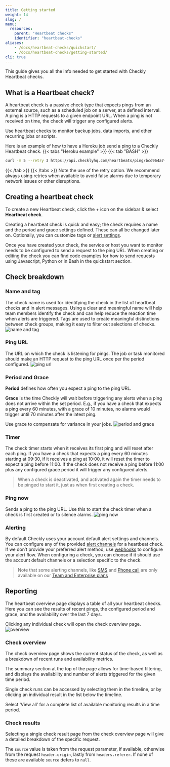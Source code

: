 ```yaml
---
title: Getting started
weight: 14
slug: /
menu:
  resources:
    parent: "Heartbeat checks"
    identifier: "heartbeat-checks"
aliases:
    - /docs/heartbeat-checks/quickstart/
    - /docs/heartbeat-checks/getting-started/
cli: true
---
```


This guide gives you all the info needed to get started with Checkly Heartbeat checks.

## What is a Heartbeat check?

A heartbeat check is a passive check type that expects pings from an external source, such as a scheduled job on a server, at a defined interval. A ping is a HTTP requests to a given endpoint URL. 
When a ping is not received on time, the check will trigger any configured alerts.

Use heartbeat checks to monitor backup jobs, data imports, and other recurring jobs or scripts.

Here is an example of how to have a Heroku job send a ping to a Checkly Heartbeat check.
{{< tabs "Heroku example" >}}
{{< tab "BASH" >}}
```BASH
curl -m 5 --retry 3 https://api.checklyhq.com/heartbeats/ping/bcd964a7-6f15-49a5-bac1-4be8059670ec;
```
{{< /tab >}}
{{< /tabs >}}
Note the use of the retry option. We recommend always using retries when available to avoid false alarms due to temporary network issues or other disruptions.

## Creating a heartbeat check

To create a new Heartbeat check, click the + icon on the sidebar & select **Heartbeat check**.

Creating a heartbeat check is quick and easy; the check requires a name and the period and grace settings defined. These can all be changed later on. Optionally, you can customize tags or [alert settings](/docs/alerting).

Once you have created your check, the service or host you want to monitor needs to be configured to send a request to the ping URL. When creating or editing the check you can find code examples for how to send requests using Javascript, Python or in Bash in the quickstart section.

## Check breakdown

### Name and tag
The check name is used for identifying the check in the list of heartbeat checks and in alert messages. Using a clear and meaningful name will help team members identify the check and can help reduce the reaction time when alerts are triggered. 
Tags are used to create meaningful distinctions between check groups, making it easy to filter out selections of checks. 
![name and tag](/docs/images/heartbeat-checks/getting-started-name-and-tag.png)

### Ping URL
The URL on which the check is listening for pings. The job or task monitored should make an HTTP request to the ping URL once per the period configured.
![ping url](/docs/images/heartbeat-checks/getting-started-ping-url.png)

### Period and Grace
**Period** defines how often you expect a ping to the ping URL. 

**Grace** is the time Checkly will wait before triggering any alerts when a ping does not arrive within the set period. E.g., if you have a check that expects a ping every 60 minutes, with a grace of 10 minutes, no alarms would trigger until 70 minutes after the latest ping.

Use grace to compensate for variance in your jobs.
![period and grace](/docs/images/heartbeat-checks/getting-started-period-and-grace.png)

### Timer
The check timer starts when it receives its first ping and will reset after each ping. 
If you have a check that expects a ping every 60 minutes starting at 09:30, if it receives a ping at 10:00, it will reset the timer to expect a ping before 11:00. If the check does not receive a ping before 11:00 plus any configured grace period it will trigger any configured alerts.
> When a check is deactivated, and activated again the timer needs to be pinged to start it, just as when first creating a check.

### Ping now
Sends a ping to the ping URL. Use this to start the check timer when a check is first created or to silence alarms.
![ping now](/docs/images/heartbeat-checks/getting-started-ping-now.png)

### Alerting
By default Checkly uses your account default alert settings and channels. You can configure any of the provided [alert channels](/docs/alerting/alert-channels/#managing-alert-channels) for a heartbeat check. If we don’t provide your preferred alert method, use [webhooks](/docs/alerting/webhooks) to configure your alert flow. When configuring a check, you can choose if it should use the account default channels or a selection specific to the check. 

> Note that some alerting channels, like [SMS](/docs/alerting/sms-delivery/) and [Phone call](/docs/alerting/phone-calls) are only available on our [Team and Enterprise plans](https://www.checklyhq.com/pricing#features) 


## Reporting
The heartbeat overview page displays a table of all your heartbeat checks. Here you can see the results of recent pings, the configured period and grace, and the availability over the last 7 days.

Clicking any individual check will open the check overview page.
![overview](/docs/images/heartbeat-checks/getting-started-overview.png)

### Check overview
The check overview page shows the current status of the check, as well as a breakdown of recent runs and availability metrics.

The summary section at the top of the page allows for time-based filtering, and displays the availability and number of alerts triggered for the given time period.

Single check runs can be accessed by selecting them in the timeline, or by clicking an individual result in the list below the timeline.

Select ‘View all’ for a complete list of available monitoring results in a time period.

### Check results

Selecting a single check result page from the check overview page will give a detailed breakdown of the specific request. 

The `source`  value is taken from the request parameter, if available, otherwise from the request `header.origin`, lastly from `headers.referer`. If none of these are available `source` defers to `null`.

